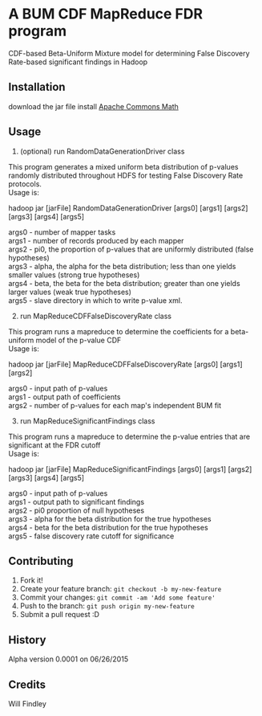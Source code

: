 # A BUM CDF MapReduce FDR program

CDF-based Beta-Uniform Mixture model for determining False Discovery Rate-based significant findings in Hadoop

## Installation

download the jar file
install [Apache Commons Math](http://commons.apache.org/proper/commons-math/)

## Usage

1. (optional) run RandomDataGenerationDriver class

  This program generates a mixed uniform beta distribution of p-values randomly distributed throughout HDFS for testing False Discovery Rate protocols.  
  Usage is: 

  hadoop jar [jarFile] RandomDataGenerationDriver [args0] [args1] [args2] [args3] [args4] [args5] 

  args0 - number of mapper tasks  
  args1 - number of records produced by each mapper  
  args2 - pi0, the proportion of p-values that are uniformly distributed (false hypotheses)  
  args3 - alpha, the alpha for the beta distribution; less than one yields smaller values (strong true hypotheses)  
  args4 - beta, the beta for the beta distribution; greater than one yields larger values (weak true hypotheses)  
  args5 - slave directory in which to write p-value xml.

2. run MapReduceCDFFalseDiscoveryRate class

  This program runs a mapreduce to determine the coefficients for a beta-uniform model of the p-value CDF  
  Usage is: 

  hadoop jar [jarFile] MapReduceCDFFalseDiscoveryRate [args0] [args1] [args2] 

  args0 - input path of p-values  
  args1 - output path of coefficients  
  args2 - number of p-values for each map's independent BUM fit  

3. run MapReduceSignificantFindings class

  This program runs a mapreduce to determine the p-value entries that are significant at the FDR cutoff  
  Usage is: 

  hadoop jar [jarFile] MapReduceSignificantFindings [args0] [args1] [args2] [args3] [args4] [args5] 

  args0 - input path of p-values  
  args1 - output path to significant findings  
  args2 - pi0 proportion of null hypotheses  
  args3 - alpha for the beta distribution for the true hypotheses  
  args4 - beta for the beta distribution for the true hypotheses  
  args5 - false discovery rate cutoff for significance  


## Contributing

1. Fork it!
2. Create your feature branch: `git checkout -b my-new-feature`
3. Commit your changes: `git commit -am 'Add some feature'`
4. Push to the branch: `git push origin my-new-feature`
5. Submit a pull request :D

## History

Alpha version 0.0001 on 06/26/2015

## Credits

Will Findley
